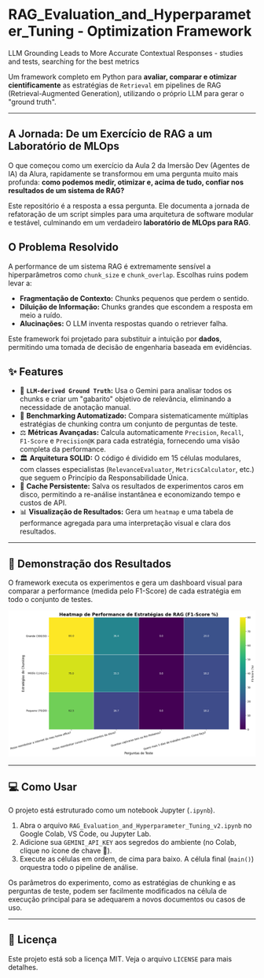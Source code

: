 # RAG_Evaluation_and_Hyperparameter_Tuning - Optimization Framework
LLM Grounding Leads to More Accurate Contextual Responses -  studies and tests, searching for the best metrics


Um framework completo em Python para **avaliar, comparar e otimizar cientificamente** as estratégias de `Retrieval` em pipelines de RAG (Retrieval-Augmented Generation), utilizando o próprio LLM para gerar o "ground truth".

---

## A Jornada: De um Exercício de RAG a um Laboratório de MLOps

O que começou como um exercício da Aula 2 da Imersão Dev (Agentes de IA) da Alura, rapidamente se transformou em uma pergunta muito mais profunda: **como podemos medir, otimizar e, acima de tudo, confiar nos resultados de um sistema de RAG?**

Este repositório é a resposta a essa pergunta. Ele documenta a jornada de refatoração de um script simples para uma arquitetura de software modular e testável, culminando em um verdadeiro **laboratório de MLOps para RAG**.

## O Problema Resolvido

A performance de um sistema RAG é extremamente sensível a hiperparâmetros como `chunk_size` e `chunk_overlap`. Escolhas ruins podem levar a:
- **Fragmentação de Contexto:** Chunks pequenos que perdem o sentido.
- **Diluição de Informação:** Chunks grandes que escondem a resposta em meio a ruído.
- **Alucinações:** O LLM inventa respostas quando o retriever falha.

Este framework foi projetado para substituir a intuição por **dados**, permitindo uma tomada de decisão de engenharia baseada em evidências.

## ✨ Features

-   🧠 **`LLM-derived Ground Truth`:** Usa o Gemini para analisar todos os chunks e criar um "gabarito" objetivo de relevância, eliminando a necessidade de anotação manual.
-   🔬 **Benchmarking Automatizado:** Compara sistematicamente múltiplas estratégias de chunking contra um conjunto de perguntas de teste.
-   ⚖️ **Métricas Avançadas:** Calcula automaticamente `Precision`, `Recall`, `F1-Score` e `Precision@K` para cada estratégia, fornecendo uma visão completa da performance.
-   🏛️ **Arquitetura SOLID:** O código é dividido em 15 células modulares, com classes especialistas (`RelevanceEvaluator`, `MetricsCalculator`, etc.) que seguem o Princípio da Responsabilidade Única.
-   💾 **Cache Persistente:** Salva os resultados de experimentos caros em disco, permitindo a re-análise instantânea e economizando tempo e custos de API.
-   📊 **Visualização de Resultados:** Gera um `heatmap` e uma tabela de performance agregada para uma interpretação visual e clara dos resultados.

---

## 📸 Demonstração dos Resultados

O framework executa os experimentos e gera um dashboard visual para comparar a performance (medida pelo F1-Score) de cada estratégia em todo o conjunto de testes.

![Heatmap de Performance das Estratégias](https://github.com/YuriArduino/RAG_Evaluation_and_Hyperparameter_Tuning/blob/notebook(colab)/Resultado%20dos%20testes%203.png)

---

## 💻 Como Usar

O projeto está estruturado como um notebook Jupyter (`.ipynb`).

1.  Abra o arquivo `RAG_Evaluation_and_Hyperparameter_Tuning_v2.ipynb` no Google Colab, VS Code, ou Jupyter Lab.
2.  Adicione sua `GEMINI_API_KEY` aos segredos do ambiente (no Colab, clique no ícone de chave 🔑).
3.  Execute as células em ordem, de cima para baixo. A célula final (`main()`) orquestra todo o pipeline de análise.

Os parâmetros do experimento, como as estratégias de chunking e as perguntas de teste, podem ser facilmente modificados na célula de execução principal para se adequarem a novos documentos ou casos de uso.

---

## 📜 Licença
Este projeto está sob a licença MIT. Veja o arquivo `LICENSE` para mais detalhes.

```
